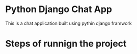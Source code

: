 # Python Django Chat App
 This is a chat application built using pythin django framwork
# Steps of runnign the project
